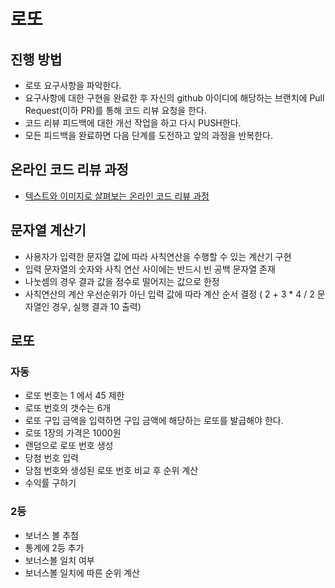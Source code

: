 # 로또

## 진행 방법

* 로또 요구사항을 파악한다.
* 요구사항에 대한 구현을 완료한 후 자신의 github 아이디에 해당하는 브랜치에 Pull Request(이하 PR)를 통해 코드 리뷰 요청을 한다.
* 코드 리뷰 피드백에 대한 개선 작업을 하고 다시 PUSH한다.
* 모든 피드백을 완료하면 다음 단계를 도전하고 앞의 과정을 반복한다.

## 온라인 코드 리뷰 과정

* [텍스트와 이미지로 살펴보는 온라인 코드 리뷰 과정](https://github.com/next-step/nextstep-docs/tree/master/codereview)

## 문자열 계산기

- 사용자가 입력한 문자열 값에 따라 사칙연산을 수행할 수 있는 계산기 구현
- 입력 문자열의 숫자와 사칙 연산 사이에는 반드시 빈 공백 문자열 존재
- 나눗셈의 경우 결과 값을 정수로 떨어지는 값으로 한정
- 사칙연산의 계산 우선순위가 아닌 입력 값에 따라 계산 순서 결정 ( 2 + 3 * 4 / 2 문자열인 경우, 실행 결과 10 출력)


## 로또 

### 자동

- 로또 번호는 1 에서 45 제한
- 로또 번호의 갯수는 6개
- 로또 구입 금액을 입력하면 구입 금액에 해당하는 로또를 발급해야 한다.
- 로또 1장의 가격은 1000원
- 랜덤으로 로또 번호 생성
- 당첨 번호 입력
- 당첨 번호와 생성된 로또 번호 비교 후 순위 계산
- 수익률 구하기

### 2등

- 보너스 볼 추첨
- 통계에 2등 추가
- 보너스볼 일치 여부
- 보너스볼 일치에 따른 순위 계산
